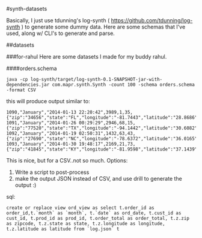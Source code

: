 #synth-datasets

Basically, I just use tdunning's log-synth ( https://github.com/tdunning/log-synth ) to generate some dummy data. Here are some schemas that I've used, along w/ CLI's to generate and parse.


##datasets

###for-rahul
Here are some datasets I made for my buddy rahul.

####orders.schema

	java -cp log-synth/target/log-synth-0.1-SNAPSHOT-jar-with-dependencies.jar com.mapr.synth.Synth -count 100 -schema orders.schema -format CSV

this will produce output similar to:

	1090,"January","2014-01-13 22:20:42",3989,1,35,{"zip":"34656","state":"FL","longitude":"-81.7443","latitude":"28.8686"}
	1091,"January","2014-01-26 00:29:29",2946,68,15,{"zip":"77520","state":"TX","longitude":"-94.1442","latitude":"30.6082"}
	1092,"January","2014-01-19 02:50:31",1432,63,43,{"zip":"27690","state":"NC","longitude":"-78.6372","latitude":"36.0165"}
	1093,"January","2014-01-30 19:48:17",2169,21,73,{"zip":"41845","state":"KY","longitude":"-81.9598","latitude":"37.1439"}


This is nice, but for a CSV..not so much.  Options:

1.  Write a script to post-process
2.  make the output JSON instead of CSV, and use drill to generate the output :)

sql:

	create or replace view ord_view as select t.order_id as order_id,t.`month` as `month`, t.`date` as ord_date, t.cust_id as cust_id, t.prod_id as prod_id, t.order_total as order_total, t.z.zip as zipcode, t.z.state as state, t.z.longitude as longitude, t.z.latitude as latitude from `log.json` t
	

